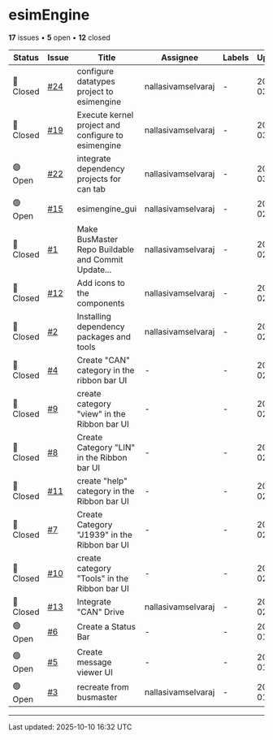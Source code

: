 # esimEngine

**17** issues • **5** open • **12** closed

<table class="github-issue-table">
<thead>
<tr>
<th>Status</th>
<th>Issue</th>
<th>Title</th>
<th>Assignee</th>
<th>Labels</th>
<th>Updated</th>
</tr>
</thead>
<tbody>
<tr><td>🔴 Closed</td><td><a href='./issue-24-configure-datatypes-project-to-esimengine.md'>#24</a></td><td>configure datatypes project to esimengine</td><td>nallasivamselvaraj</td><td>-</td><td>2025-03-07</td></tr>
<tr><td>🔴 Closed</td><td><a href='./issue-19-Execute-kernel-project-and-configure-to-esimengine.md'>#19</a></td><td>Execute kernel project and configure to esimengine</td><td>nallasivamselvaraj</td><td>-</td><td>2025-03-05</td></tr>
<tr><td>🟢 Open</td><td><a href='./issue-22-integrate-dependency-projects-for-can-tab.md'>#22</a></td><td>integrate dependency projects for can tab</td><td>nallasivamselvaraj</td><td>-</td><td>2025-03-04</td></tr>
<tr><td>🟢 Open</td><td><a href='./issue-15-esimengine_gui.md'>#15</a></td><td>esimengine_gui</td><td>nallasivamselvaraj</td><td>-</td><td>2025-02-26</td></tr>
<tr><td>🔴 Closed</td><td><a href='./issue-1-Make-BusMaster-Repo-Buildable-and-Commit-Updates-a.md'>#1</a></td><td>Make BusMaster Repo Buildable and Commit Update...</td><td>nallasivamselvaraj</td><td>-</td><td>2025-02-26</td></tr>
<tr><td>🔴 Closed</td><td><a href='./issue-12-Add-icons-to-the-components.md'>#12</a></td><td>Add icons to the components</td><td>nallasivamselvaraj</td><td>-</td><td>2025-02-26</td></tr>
<tr><td>🔴 Closed</td><td><a href='./issue-2-Installing-dependency-packages-and-tools.md'>#2</a></td><td>Installing dependency packages and tools</td><td>nallasivamselvaraj</td><td>-</td><td>2025-02-26</td></tr>
<tr><td>🔴 Closed</td><td><a href='./issue-4-Create-CAN-category-in-the-ribbon-bar-UI.md'>#4</a></td><td>Create "CAN" category in the ribbon bar UI</td><td>-</td><td>-</td><td>2025-02-26</td></tr>
<tr><td>🔴 Closed</td><td><a href='./issue-9-create-category-view-in-the-Ribbon-bar-UI.md'>#9</a></td><td>create category "view" in the Ribbon bar UI</td><td>-</td><td>-</td><td>2025-02-26</td></tr>
<tr><td>🔴 Closed</td><td><a href='./issue-8-Create-Category-LIN-in--the-Ribbon-bar-UI.md'>#8</a></td><td>Create Category "LIN" in  the Ribbon bar UI</td><td>-</td><td>-</td><td>2025-02-26</td></tr>
<tr><td>🔴 Closed</td><td><a href='./issue-11-create-help-category-in-the-Ribbon-bar-UI.md'>#11</a></td><td>create "help" category in the Ribbon bar UI</td><td>-</td><td>-</td><td>2025-02-26</td></tr>
<tr><td>🔴 Closed</td><td><a href='./issue-7-Create-Category-J1939-in-the-Ribbon-bar-UI.md'>#7</a></td><td>Create Category "J1939" in the Ribbon bar UI</td><td>-</td><td>-</td><td>2025-02-26</td></tr>
<tr><td>🔴 Closed</td><td><a href='./issue-10-create-category-Tools-in-the-Ribbon-bar-UI.md'>#10</a></td><td>create category "Tools" in the Ribbon bar UI</td><td>-</td><td>-</td><td>2025-02-26</td></tr>
<tr><td>🔴 Closed</td><td><a href='./issue-13-Integrate-CAN-Drive.md'>#13</a></td><td>Integrate "CAN" Drive</td><td>nallasivamselvaraj</td><td>-</td><td>2025-02-26</td></tr>
<tr><td>🟢 Open</td><td><a href='./issue-6-Create-a-Status-Bar.md'>#6</a></td><td>Create a Status Bar  </td><td>-</td><td>-</td><td>2025-01-13</td></tr>
<tr><td>🟢 Open</td><td><a href='./issue-5-Create-message-viewer-UI.md'>#5</a></td><td>Create message viewer UI</td><td>-</td><td>-</td><td>2025-01-13</td></tr>
<tr><td>🟢 Open</td><td><a href='./issue-3-recreate-from-busmaster.md'>#3</a></td><td>recreate from busmaster </td><td>nallasivamselvaraj</td><td>-</td><td>2025-01-13</td></tr>
</tbody>
</table>

---

Last updated: 2025-10-10 16:32 UTC